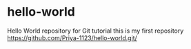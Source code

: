 # hello-world
Hello World repository for Git tutorial
this is my first repository https://github.com/Priya-1123/hello-world.git/
